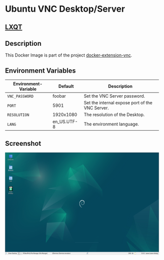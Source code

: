 # Ubuntu VNC Desktop/Server


## [LXQT](https://en.wikipedia.org/wiki/LXQt)


## Description

This Docker Image is part of the project [docker-extension-vnc](https://github.com/pgmystery/docker-extension-vnc).


## Environment Variables

| Environment-Variable | Default     | Description                                     |
|---------------------|-------------|-------------------------------------------------|
| `VNC_PASSWORD`      | foobar      | Set the VNC Server password.                    |
| `PORT`              | 5901        | Set the internal expose port of the VNC Server. |
| `RESOLUTION`        | 1920x1080   | The resolution of the Desktop.                  |
| `LANG`              | en_US.UTF-8 | The environment language.                       |


## Screenshot
![lxqt.png](docs/lxqt.png)
